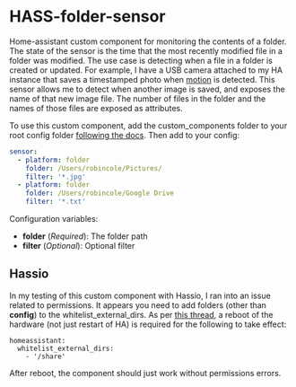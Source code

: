 # HASS-folder-sensor
Home-assistant custom component for monitoring the contents of a folder.
The state of the sensor is the time that the most recently modified file in a folder was modified.
The use case is detecting when a file in a folder is created or updated. For example, I have a USB camera attached to my
HA instance that saves a timestamped photo when [motion](https://github.com/HerrHofrat/hassio-addons/tree/master/motion) is detected. This sensor allows me to detect when another image is saved, and
exposes the name of that new image file. The number of files in the folder and the names of those files are exposed as attributes.

To use this custom component, add the custom_components folder to your root config folder [following the docs](https://home-assistant.io/developers/platform_example_sensor/). Then add to your config:

```yaml
sensor:
  - platform: folder
    folder: /Users/robincole/Pictures/
    filter: '*.jpg'
  - platform: folder
    folder: /Users/robincole/Google Drive
    filter: '*.txt'
```

Configuration variables:

- **folder** (*Required*): The folder path
- **filter** (*Optional*): Optional filter

## Hassio
In my testing of this custom component with Hassio, I ran into an issue related to permissions. It appears you need to add folders (other than **config**) to the whitelist_external_dirs. As per [this thread](https://community.home-assistant.io/t/hassio-share-directory-access/41617/11), a reboot of the hardware (not just restart of HA) is required for the following to take effect:
```
homeassistant:
  whitelist_external_dirs:
    - '/share'
```
After reboot, the component should just work without permissions errors. 
